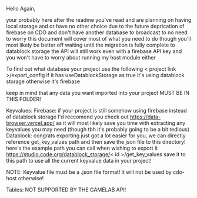 Hello Again,

your probably here after the readme you've read and are planning on having local storage and or have no other choice due to the future deprication of firebase on CDO and don't have another database to broadcast to no need to worry this document will cover most of what you need to do though you'll most likely be better off waiting until the migration is fully complete to datablock storage the API will still work even with a firebase API key and you won't have to worry about running my host module either

To find out what database your project use the following < project link >/export_config
if it has useDatablockStorage as true it's using datablock storage otherwise it's firebase

keep in mind that any data you want imported into your project MUST BE IN THIS FOLDER!

Keyvalues:
Firebase:
if your project is still somehow using firebase instead of datablock storage I'd reccomend you check out https://data-browser.vercel.app/ as it will most likely save you time with extracting any keyvalues you may need (though tbh it's probably going to be a bit tedious)
Datablock:
congrats exporting just got a lot easier for you, we can directly reference get_key_values path and then save the json file to this directory! here's the example path you can call when wishing to export it https://studio.code.org/datablock_storage/< id >/get_key_values save it to this path to use all the current keyvalue data in your project!

NOTE: Keyvalue file must be a .json file format! it will not be used by cdo-host otherwise!

Tables: NOT SUPPORTED BY THE GAMELAB API!

